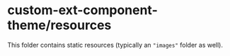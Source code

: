 # custom-ext-component-theme/resources

This folder contains static resources (typically an `"images"` folder as well).

